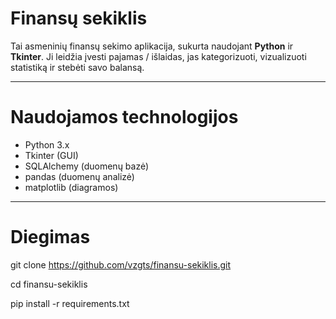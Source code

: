 # Finansų sekiklis

Tai asmeninių finansų sekimo aplikacija, sukurta naudojant **Python** ir **Tkinter**.
Ji leidžia įvesti pajamas / išlaidas, jas kategorizuoti, vizualizuoti statistiką ir stebėti savo balansą.

---

# Naudojamos technologijos

- Python 3.x
- Tkinter (GUI)
- SQLAlchemy (duomenų bazė)
- pandas (duomenų analizė)
- matplotlib (diagramos)

---

# Diegimas

git clone https://github.com/vzgts/finansu-sekiklis.git

cd finansu-sekiklis

pip install -r requirements.txt
